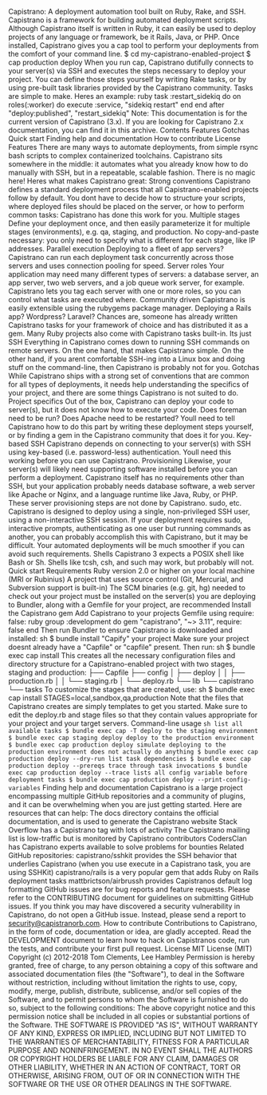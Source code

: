 Capistrano: A deployment automation tool built on Ruby, Rake, and SSH. Capistrano is a framework for building automated deployment scripts. Although Capistrano itself is written in Ruby, it can easily be used to deploy projects of any language or framework, be it Rails, Java, or PHP. Once installed, Capistrano gives you a cap tool to perform your deployments from the comfort of your command line. $ cd my-capistrano-enabled-project $ cap production deploy When you run cap, Capistrano dutifully connects to your server(s) via SSH and executes the steps necessary to deploy your project. You can define those steps yourself by writing Rake tasks, or by using pre-built task libraries provided by the Capistrano community. Tasks are simple to make. Heres an example: ruby task :restart_sidekiq do on roles(:worker) do execute :service, "sidekiq restart" end end after "deploy:published", "restart_sidekiq" Note: This documentation is for the current version of Capistrano (3.x). If you are looking for Capistrano 2.x documentation, you can find it in this archive. Contents Features Gotchas Quick start Finding help and documentation How to contribute License Features There are many ways to automate deployments, from simple rsync bash scripts to complex containerized toolchains. Capistrano sits somewhere in the middle: it automates what you already know how to do manually with SSH, but in a repeatable, scalable fashion. There is no magic here! Heres what makes Capistrano great: Strong conventions Capistrano defines a standard deployment process that all Capistrano-enabled projects follow by default. You dont have to decide how to structure your scripts, where deployed files should be placed on the server, or how to perform common tasks: Capistrano has done this work for you. Multiple stages Define your deployment once, and then easily parameterize it for multiple stages (environments), e.g. qa, staging, and production. No copy-and-paste necessary: you only need to specify what is different for each stage, like IP addresses. Parallel execution Deploying to a fleet of app servers? Capistrano can run each deployment task concurrently across those servers and uses connection pooling for speed. Server roles Your application may need many different types of servers: a database server, an app server, two web servers, and a job queue work server, for example. Capistrano lets you tag each server with one or more roles, so you can control what tasks are executed where. Community driven Capistrano is easily extensible using the rubygems package manager. Deploying a Rails app? Wordpress? Laravel? Chances are, someone has already written Capistrano tasks for your framework of choice and has distributed it as a gem. Many Ruby projects also come with Capistrano tasks built-in. Its just SSH Everything in Capistrano comes down to running SSH commands on remote servers. On the one hand, that makes Capistrano simple. On the other hand, if you arent comfortable SSH-ing into a Linux box and doing stuff on the command-line, then Capistrano is probably not for you. Gotchas While Capistrano ships with a strong set of conventions that are common for all types of deployments, it needs help understanding the specifics of your project, and there are some things Capistrano is not suited to do. Project specifics Out of the box, Capistrano can deploy your code to server(s), but it does not know how to execute your code. Does foreman need to be run? Does Apache need to be restarted? Youll need to tell Capistrano how to do this part by writing these deployment steps yourself, or by finding a gem in the Capistrano community that does it for you. Key-based SSH Capistrano depends on connecting to your server(s) with SSH using key-based (i.e. password-less) authentication. Youll need this working before you can use Capistrano. Provisioning Likewise, your server(s) will likely need supporting software installed before you can perform a deployment. Capistrano itself has no requirements other than SSH, but your application probably needs database software, a web server like Apache or Nginx, and a language runtime like Java, Ruby, or PHP. These server provisioning steps are not done by Capistrano. sudo, etc. Capistrano is designed to deploy using a single, non-privileged SSH user, using a non-interactive SSH session. If your deployment requires sudo, interactive prompts, authenticating as one user but running commands as another, you can probably accomplish this with Capistrano, but it may be difficult. Your automated deployments will be much smoother if you can avoid such requirements. Shells Capistrano 3 expects a POSIX shell like Bash or Sh. Shells like tcsh, csh, and such may work, but probably will not. Quick start Requirements Ruby version 2.0 or higher on your local machine (MRI or Rubinius) A project that uses source control (Git, Mercurial, and Subversion support is built-in) The SCM binaries (e.g. git, hg) needed to check out your project must be installed on the server(s) you are deploying to Bundler, along with a Gemfile for your project, are recommended Install the Capistrano gem Add Capistrano to your projects Gemfile using require: false: ruby group :development do gem "capistrano", "~> 3.11", require: false end Then run Bundler to ensure Capistrano is downloaded and installed: sh $ bundle install "Capify" your project Make sure your project doesnt already have a "Capfile" or "capfile" present. Then run: sh $ bundle exec cap install This creates all the necessary configuration files and directory structure for a Capistrano-enabled project with two stages, staging and production: ├── Capfile ├── config │ ├── deploy │ │ ├── production.rb │ │ └── staging.rb │ └── deploy.rb └── lib └── capistrano └── tasks To customize the stages that are created, use: sh $ bundle exec cap install STAGES=local,sandbox,qa,production Note that the files that Capistrano creates are simply templates to get you started. Make sure to edit the deploy.rb and stage files so that they contain values appropriate for your project and your target servers. Command-line usage ``` sh list all available tasks $ bundle exec cap -T deploy to the staging environment $ bundle exec cap staging deploy deploy to the production environment $ bundle exec cap production deploy simulate deploying to the production environment does not actually do anything $ bundle exec cap production deploy --dry-run list task dependencies $ bundle exec cap production deploy --prereqs trace through task invocations $ bundle exec cap production deploy --trace lists all config variable before deployment tasks $ bundle exec cap production deploy --print-config-variables ``` Finding help and documentation Capistrano is a large project encompassing multiple GitHub repositories and a community of plugins, and it can be overwhelming when you are just getting started. Here are resources that can help: The docs directory contains the official documentation, and is used to generate the Capistrano website Stack Overflow has a Capistrano tag with lots of activity The Capistrano mailing list is low-traffic but is monitored by Capistrano contributors CodersClan has Capistrano experts available to solve problems for bounties Related GitHub repositories: capistrano/sshkit provides the SSH behavior that underlies Capistrano (when you use execute in a Capistrano task, you are using SSHKit) capistrano/rails is a very popular gem that adds Ruby on Rails deployment tasks mattbrictson/airbrussh provides Capistranos default log formatting GitHub issues are for bug reports and feature requests. Please refer to the CONTRIBUTING document for guidelines on submitting GitHub issues. If you think you may have discovered a security vulnerability in Capistrano, do not open a GitHub issue. Instead, please send a report to security@capistranorb.com. How to contribute Contributions to Capistrano, in the form of code, documentation or idea, are gladly accepted. Read the DEVELOPMENT document to learn how to hack on Capistranos code, run the tests, and contribute your first pull request. License MIT License (MIT) Copyright (c) 2012-2018 Tom Clements, Lee Hambley Permission is hereby granted, free of charge, to any person obtaining a copy of this software and associated documentation files (the "Software"), to deal in the Software without restriction, including without limitation the rights to use, copy, modify, merge, publish, distribute, sublicense, and/or sell copies of the Software, and to permit persons to whom the Software is furnished to do so, subject to the following conditions: The above copyright notice and this permission notice shall be included in all copies or substantial portions of the Software. THE SOFTWARE IS PROVIDED "AS IS", WITHOUT WARRANTY OF ANY KIND, EXPRESS OR IMPLIED, INCLUDING BUT NOT LIMITED TO THE WARRANTIES OF MERCHANTABILITY, FITNESS FOR A PARTICULAR PURPOSE AND NONINFRINGEMENT. IN NO EVENT SHALL THE AUTHORS OR COPYRIGHT HOLDERS BE LIABLE FOR ANY CLAIM, DAMAGES OR OTHER LIABILITY, WHETHER IN AN ACTION OF CONTRACT, TORT OR OTHERWISE, ARISING FROM, OUT OF OR IN CONNECTION WITH THE SOFTWARE OR THE USE OR OTHER DEALINGS IN THE SOFTWARE.